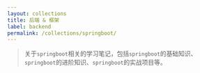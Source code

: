 ```yaml
---
layout: collections
title: 后端 & 框架
label: backend
permalink: /collections/springboot/
---
```


<!-- Content for the Spring Boots collection -->

> 关于`springboot`相关的学习笔记，包括`springboot`的基础知识、`springboot`的进阶知识、`springboot`的实战项目等。